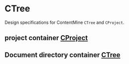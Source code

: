 # CTree

Design specifications for ContentMine `CTree` and `CProject`. 

## project container [CProject](https://github.com/ContentMine/CTree/CProject.md)

## Document directory container [CTree](https://github.com/ContentMine/CTree/CTree.md)
